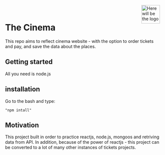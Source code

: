   <img src="https://aimeos.org/fileadmin/template/icons/logo.png" alt="Here will be the logo" title="logo" align="right" height="60" />
  
  <br />  

# The Cinema
This repo aims to reflect cinema website - with the option to order tickets and pay, and save the data about the places.

  
  
## Getting started
All you need is node.js

## installation
Go to the bash and type: 

```
"npm intall" 
```
## Motivation
This project built in order to practice reactjs, node.js, mongoos and retriving data from API. In addition, because of the power of reactjs - this project can be converted to a lot of many other instances of tickets projects.

